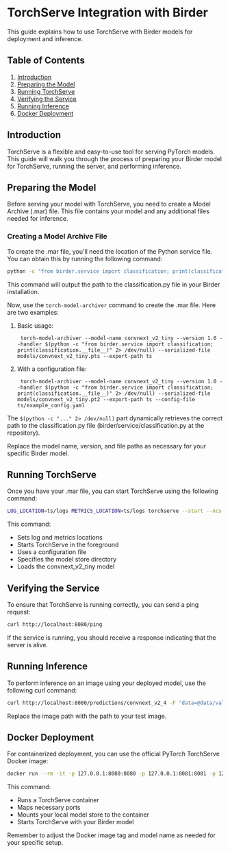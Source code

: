 # TorchServe Integration with Birder

This guide explains how to use TorchServe with Birder models for deployment and inference.

## Table of Contents

1. [Introduction](#introduction)
2. [Preparing the Model](#preparing-the-model)
3. [Running TorchServe](#running-torchserve)
4. [Verifying the Service](#verifying-the-service)
5. [Running Inference](#running-inference)
6. [Docker Deployment](#docker-deployment)

## Introduction

TorchServe is a flexible and easy-to-use tool for serving PyTorch models. This guide will walk you through the process of preparing your Birder model for TorchServe, running the server, and performing inference.

## Preparing the Model

Before serving your model with TorchServe, you need to create a Model Archive (.mar) file. This file contains your model and any additional files needed for inference.

### Creating a Model Archive File

To create the .mar file, you'll need the location of the Python service file. You can obtain this by running the following command:

```sh
python -c "from birder.service import classification; print(classification.__file__)" 2> /dev/null
```

This command will output the path to the classification.py file in your Birder installation.

Now, use the `torch-model-archiver` command to create the .mar file. Here are two examples:

1. Basic usage:

        torch-model-archiver --model-name convnext_v2_tiny --version 1.0 --handler $(python -c "from birder.service import classification; print(classification.__file__)" 2> /dev/null) --serialized-file models/convnext_v2_tiny.pts --export-path ts

1. With a configuration file:

        torch-model-archiver --model-name convnext_v2_tiny --version 1.0 --handler $(python -c "from birder.service import classification; print(classification.__file__)" 2> /dev/null) --serialized-file models/convnext_v2_tiny.pt2 --export-path ts --config-file ts/example_config.yaml

The `$(python -c "..." 2> /dev/null)` part dynamically retrieves the correct path to the classification.py file (birder/service/classification.py at the repository).

Replace the model name, version, and file paths as necessary for your specific Birder model.

## Running TorchServe

Once you have your .mar file, you can start TorchServe using the following command:

```sh
LOG_LOCATION=ts/logs METRICS_LOCATION=ts/logs torchserve --start --ncs --foreground --ts-config ts/config.properties --model-store ts/ --models convnext_v2_4.mar
```

This command:

- Sets log and metrics locations
- Starts TorchServe in the foreground
- Uses a configuration file
- Specifies the model store directory
- Loads the convnext_v2_tiny model

## Verifying the Service

To ensure that TorchServe is running correctly, you can send a ping request:

```sh
curl http://localhost:8080/ping
```

If the service is running, you should receive a response indicating that the server is alive.

## Running Inference

To perform inference on an image using your deployed model, use the following curl command:

```sh
curl http://localhost:8080/predictions/convnext_v2_4 -F "data=@data/validation/African crake/000001.jpeg"
```

Replace the image path with the path to your test image.

## Docker Deployment

For containerized deployment, you can use the official PyTorch TorchServe Docker image:

```sh
docker run --rm -it -p 127.0.0.1:8080:8080 -p 127.0.0.1:8081:8081 -p 127.0.0.1:8082:8082 -v $(pwd)/ts:/home/model-server/model-store:ro pytorch/torchserve:0.11.0-cpu torchserve --model-store /home/model-server/model-store --models convnext_v2_4.mar
```

This command:

- Runs a TorchServe container
- Maps necessary ports
- Mounts your local model store to the container
- Starts TorchServe with your Birder model

Remember to adjust the Docker image tag and model name as needed for your specific setup.
